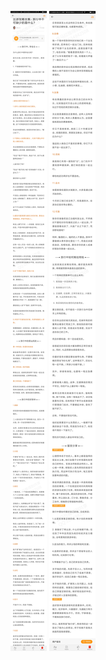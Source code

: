 ![](../../images/2017年10月/GX1008出游攻略合集：旅行中不可缺少的是什么？.jpg)
![](../../images/2017年10月/GX1008出游攻略合集：旅行中不可缺少的是什么？2.jpg)
